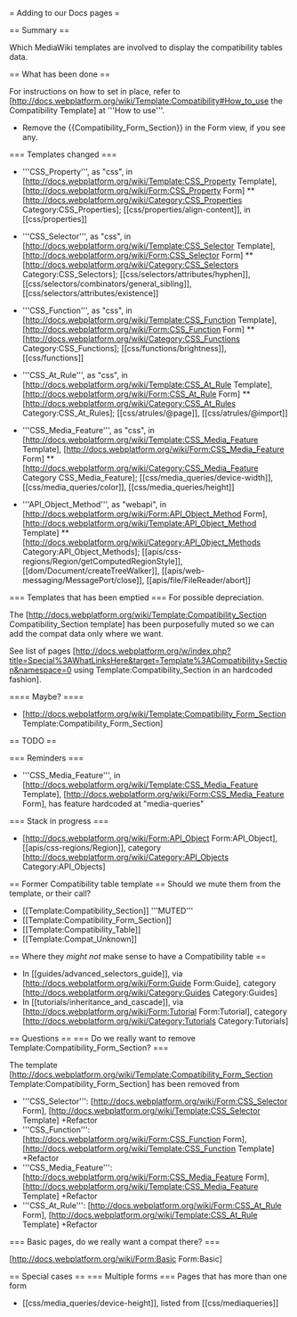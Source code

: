 = Adding to our Docs pages =

== Summary ==

Which MediaWiki templates are involved to display the compatibility tables data.

== What has been done ==

For instructions on how to set in place, refer to [http://docs.webplatform.org/wiki/Template:Compatibility#How_to_use the Compatibility Template] at '''How to use'''. 

* Remove the <nowiki>{{Compatibility_Form_Section}}</nowiki> in the Form view, if you see any.

=== Templates changed ===

* '''CSS_Property''', as "css", in [http://docs.webplatform.org/wiki/Template:CSS_Property Template], [http://docs.webplatform.org/wiki/Form:CSS_Property  Form]
** [http://docs.webplatform.org/wiki/Category:CSS_Properties Category:CSS_Properties]; [[css/properties/align-content]], in [[css/properties]]
* '''CSS_Selector''', as "css", in [http://docs.webplatform.org/wiki/Template:CSS_Selector Template], [http://docs.webplatform.org/wiki/Form:CSS_Selector Form]
** [http://docs.webplatform.org/wiki/Category:CSS_Selectors Category:CSS_Selectors]; [[css/selectors/attributes/hyphen]], [[css/selectors/combinators/general_sibling]], [[css/selectors/attributes/existence]]
* '''CSS_Function''', as "css", in [http://docs.webplatform.org/wiki/Template:CSS_Function Template], [http://docs.webplatform.org/wiki/Form:CSS_Function Form]
** [http://docs.webplatform.org/wiki/Category:CSS_Functions Category:CSS_Functions]; [[css/functions/brightness]], [[css/functions]]
* '''CSS_At_Rule''', as "css", in [http://docs.webplatform.org/wiki/Template:CSS_At_Rule Template], [http://docs.webplatform.org/wiki/Form:CSS_At_Rule Form]
** [http://docs.webplatform.org/wiki/Category:CSS_At_Rules Category:CSS_At_Rules]; [[css/atrules/@page]], [[css/atrules/@import]]
* '''CSS_Media_Feature''', as "css", in [http://docs.webplatform.org/wiki/Template:CSS_Media_Feature Template], [http://docs.webplatform.org/wiki/Form:CSS_Media_Feature Form]
** [http://docs.webplatform.org/wiki/Category:CSS_Media_Feature Category CSS_Media_Feature]; [[css/media_queries/device-width]], [[css/media_queries/color]], [[css/media_queries/height]]


* '''API_Object_Method''', as "webapi", in [http://docs.webplatform.org/wiki/Form:API_Object_Method Form], [http://docs.webplatform.org/wiki/Template:API_Object_Method Template]
**  [http://docs.webplatform.org/wiki/Category:API_Object_Methods Category:API_Object_Methods]; [[apis/css-regions/Region/getComputedRegionStyle]], [[dom/Document/createTreeWalker]], [[apis/web-messaging/MessagePort/close]], [[apis/file/FileReader/abort]]
 
=== Templates that has been emptied ===
For possible depreciation.

The [http://docs.webplatform.org/wiki/Template:Compatibility_Section Compatibility_Section template] has been purposefully muted so we can add the compat data only where we want.

See list of pages [http://docs.webplatform.org/w/index.php?title=Special%3AWhatLinksHere&target=Template%3ACompatibility+Section&namespace=0 using Template:Compatibility_Section in an hardcoded fashion].

==== Maybe? ====
* [http://docs.webplatform.org/wiki/Template:Compatibility_Form_Section Template:Compatibility_Form_Section] 


== TODO ==

=== Reminders ===
* '''CSS_Media_Feature''', in [http://docs.webplatform.org/wiki/Template:CSS_Media_Feature Template], [http://docs.webplatform.org/wiki/Form:CSS_Media_Feature Form], has feature hardcoded at "media-queries"

=== Stack in progress ===
* [http://docs.webplatform.org/wiki/Form:API_Object Form:API_Object], [[apis/css-regions/Region]], category [http://docs.webplatform.org/wiki/Category:API_Objects Category:API_Objects]


== Former Compatibility table template ==
Should we mute them from the template, or their call?
* [[Template:Compatibility_Section]]  '''MUTED'''
* [[Template:Compatibility_Form_Section]]
* [[Template:Compatibility_Table]]
* [[Template:Compat_Unknown]]

== Where they *might not* make sense to have a Compatibility table ==
* In [[guides/advanced_selectors_guide]], via [http://docs.webplatform.org/wiki/Form:Guide Form:Guide], category [http://docs.webplatform.org/wiki/Category:Guides Category:Guides]
* In [[tutorials/inheritance_and_cascade]], via [http://docs.webplatform.org/wiki/Form:Tutorial Form:Tutorial], category [http://docs.webplatform.org/wiki/Category:Tutorials Category:Tutorials]

== Questions ==
=== Do we really want to remove Template:Compatibility_Form_Section? ===

The template [http://docs.webplatform.org/wiki/Template:Compatibility_Form_Section Template:Compatibility_Form_Section] has been removed from 

* '''CSS_Selector''':  [http://docs.webplatform.org/wiki/Form:CSS_Selector Form], [http://docs.webplatform.org/wiki/Template:CSS_Selector Template] +Refactor
* '''CSS_Function''':  [http://docs.webplatform.org/wiki/Form:CSS_Function Form], [http://docs.webplatform.org/wiki/Template:CSS_Function Template] +Refactor
* '''CSS_Media_Feature''':  [http://docs.webplatform.org/wiki/Form:CSS_Media_Feature Form], [http://docs.webplatform.org/wiki/Template:CSS_Media_Feature Template] +Refactor
* '''CSS_At_Rule''':  [http://docs.webplatform.org/wiki/Form:CSS_At_Rule Form], [http://docs.webplatform.org/wiki/Template:CSS_At_Rule Template]  +Refactor

=== Basic pages, do we really want a compat there? ===

[http://docs.webplatform.org/wiki/Form:Basic Form:Basic]

== Special cases ==
=== Multiple forms ===
Pages that has more than one form
* [[css/media_queries/device-height]], listed from [[css/mediaqueries]]